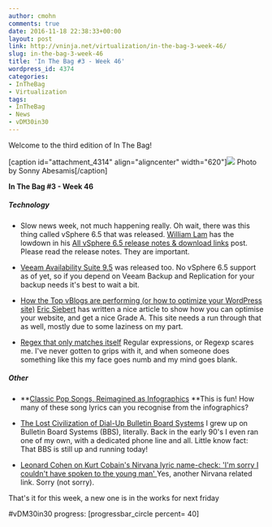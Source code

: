 ```yaml
---
author: cmohn
comments: true
date: 2016-11-18 22:38:33+00:00
layout: post
link: http://vninja.net/virtualization/in-the-bag-3-week-46/
slug: in-the-bag-3-week-46
title: 'In The Bag #3 - Week 46'
wordpress_id: 4374
categories:
- InTheBag
- Virtualization
tags:
- InTheBag
- News
- vDM30in30
---
```


Welcome to the third edition of In The Bag!

[caption id="attachment_4314" align="aligncenter" width="620"][![](http://vninja.net/wordpress/wp-content/uploads/2016/11/11057276504_2acf34be04_o-1024x683.jpg)](https://www.flickr.com/photos/enerva/11057276504/in/photolist-hR6r5m-EjDHYD-s5N5ug-7mupFc-pRGXKb-mCuo8D-2eKBVn-ptTvq4-iTnJ5R-hNhv7r-zQYi8-ouF4WU-67A26z-6HzJgG-vjnrJ-KSnq-dRfFxj-jafws-dMrntt-ot3nPf-dbexc8-aLrQZg-pFyH1e-9mtAak-7F4dJ5-jKQWDs-qqyNm8-jaBCBd-dRHUab-ohXLDB-ejvSsu-eipa91-7UVD3Q-91hfJM-k6TeEL-e9SjCB-gVvTgW-dY8wGK-dGiyJX-64BQjG-aLzCzK-8xHqyd-dVAGmn-fvMTyw-cTGbnu-pXpiSU-j5snjj-rQ5sJ7-9DvemK-g93VKZ) Photo by Sonny Abesamis[/caption]

**In The Bag #3 - Week 46**



##### Technology






    
  * Slow news week, not much happening really. Oh wait, there was this thing called vSphere 6.5 that was released. [William Lam](https://twitter.com/lamw) has the lowdown in his [All vSphere 6.5 release notes & download links](http://www.virtuallyghetto.com/2016/11/vsphere65.html) post. Please read the release notes. They are important.

    
  * [Veeam Availability Suite 9.5](https://www.veeam.com/data-center-availability-suite.html?ad=menu-products) was released too. No vSphere 6.5 support as of yet, so if you depend on Veeam Backup and Replication for your backup needs it's best to wait a bit.

    
  * [How the Top vBlogs are performing (or how to optimize your WordPress site)](http://vsphere-land.com/news/how-the-top-vblogs-are-performing-or-how-to-optimize-your-wordpress-site.html)
[Eric Siebert](https://twitter.com/esiebert) has written a nice article to show how you can optimise your website, and get a nice Grade A. This site needs a run through that as well, mostly due to some laziness on my part.

    
  * [Regex that only matches itself](http://codegolf.stackexchange.com/questions/28821/regex-that-only-matches-itself/31863?stw=2#31863)
Regular expressions, or Regexp scares me. I've never gotten to grips with it, and when someone does something like this my face goes numb and my mind goes blank.





##### Other






    
  * **[Classic Pop Songs, Reimagined as Infographics](https://thebolditalic.com/classic-pop-songs-reimagined-as-infographics-29fe12f925fb#.r811tnhx0)
**This is fun! How many of these song lyrics can you recognise from the infographics?

    
  * [The Lost Civilization of Dial-Up Bulletin Board Systems](https://www.theatlantic.com/technology/archive/2016/11/the-lost-civilization-of-dial-up-bulletin-board-systems/506465/)
I grew up on Bulletin Board Systems (BBS), literally. Back in the early 90's I even ran one of my own, with a dedicated phone line and all. Little know fact: That BBS is still up and running today!

    
  * [Leonard Cohen on Kurt Cobain's Nirvana lyric name-check: 'I'm sorry I couldn't have spoken to the young man'
](http://www.independent.co.uk/arts-entertainment/music/news/leonard-cohen-on-kurt-cobains-nirvana-lyric-name-check-im-sorry-i-couldnt-have-spoken-to-the-young-a7410941.html)Yes, another Nirvana related link. Sorry (not sorry).



That's it for this week, a new one is in the works for next friday

#vDM30in30 progress:
[progressbar_circle percent= 40]
